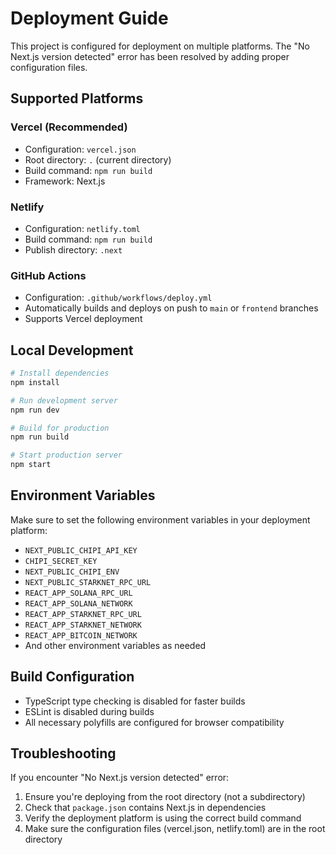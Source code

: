 # Deployment Guide

This project is configured for deployment on multiple platforms. The "No Next.js version detected" error has been resolved by adding proper configuration files.

## Supported Platforms

### Vercel (Recommended)
- Configuration: `vercel.json`
- Root directory: `.` (current directory)
- Build command: `npm run build`
- Framework: Next.js

### Netlify
- Configuration: `netlify.toml`
- Build command: `npm run build`
- Publish directory: `.next`

### GitHub Actions
- Configuration: `.github/workflows/deploy.yml`
- Automatically builds and deploys on push to `main` or `frontend` branches
- Supports Vercel deployment

## Local Development

```bash
# Install dependencies
npm install

# Run development server
npm run dev

# Build for production
npm run build

# Start production server
npm start
```

## Environment Variables

Make sure to set the following environment variables in your deployment platform:

- `NEXT_PUBLIC_CHIPI_API_KEY`
- `CHIPI_SECRET_KEY`
- `NEXT_PUBLIC_CHIPI_ENV`
- `NEXT_PUBLIC_STARKNET_RPC_URL`
- `REACT_APP_SOLANA_RPC_URL`
- `REACT_APP_SOLANA_NETWORK`
- `REACT_APP_STARKNET_RPC_URL`
- `REACT_APP_STARKNET_NETWORK`
- `REACT_APP_BITCOIN_NETWORK`
- And other environment variables as needed

## Build Configuration

- TypeScript type checking is disabled for faster builds
- ESLint is disabled during builds
- All necessary polyfills are configured for browser compatibility

## Troubleshooting

If you encounter "No Next.js version detected" error:
1. Ensure you're deploying from the root directory (not a subdirectory)
2. Check that `package.json` contains Next.js in dependencies
3. Verify the deployment platform is using the correct build command
4. Make sure the configuration files (vercel.json, netlify.toml) are in the root directory
